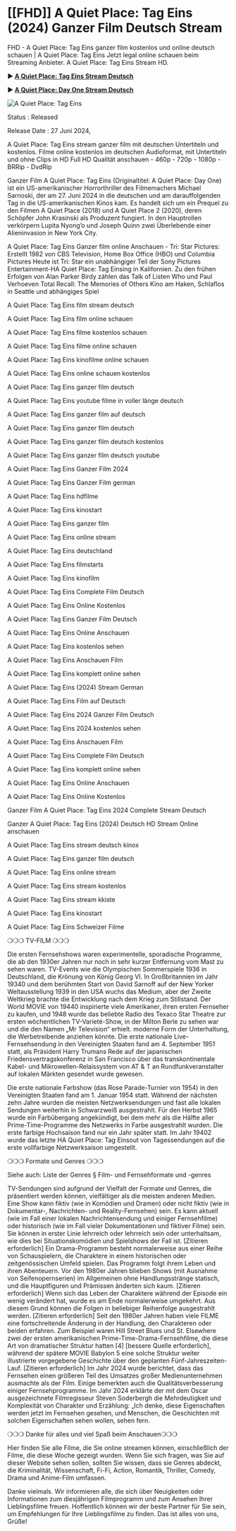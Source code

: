 # [[FHD]] A Quiet Place: Tag Eins (2024) Ganzer Film Deutsch Stream

FHD - A Quiet Place: Tag Eins ganzer film kostenlos und online deutsch schauen | A Quiet Place: Tag Eins Jetzt legal online schauen beim Streaming Anbieter. A Quiet Place: Tag Eins Stream HD.

**▶️ [A Quiet Place: Tag Eins Stream Deutsch](https://vip.movieszone.club/de/762441/a-quiet-place-day-one.html)**

**▶️ [A Quiet Place: Day One Stream Deutsch](https://vip.movieszone.club/de/762441/a-quiet-place-day-one.html)**

![A Quiet Place: Tag Eins](https://github.com/user-attachments/assets/b293284d-447c-4039-9750-15ad0f2ccc68)

Status : Released

Release Date : 27 Juni 2024,

A Quiet Place: Tag Eins stream ganzer film mit deutschen Untertiteln und kostenlos. Filme online kostenlos im deutschen Audioformat, mit Untertiteln und ohne Clips in HD Full HD Qualität anschauen - 460p - 720p - 1080p - BRRip - DvdRip

Ganzer Film A Quiet Place: Tag Eins (Originaltitel: A Quiet Place: Day One) ist ein US-amerikanischer Horrorthriller des Filmemachers Michael Sarnoski, der am 27. Juni 2024 in die deutschen und am darauffolgenden Tag in die US-amerikanischen Kinos kam. Es handelt sich um ein Prequel zu den Filmen A Quiet Place (2018) und A Quiet Place 2 (2020), deren Schöpfer John Krasinski als Produzent fungiert. In den Hauptrollen verkörpern Lupita Nyong’o und Joseph Quinn zwei Überlebende einer Alieninvasion in New York City.

A Quiet Place: Tag Eins Ganzer film online Anschauen - Tri: Star Pictures: Erstellt 1982 von CBS Television, Home Box Office (HBO) und Columbia Pictures Heute ist Tri: Star ein unabhängiger Teil der Sony Pictures Entertainment-HA Quiet Place: Tag Einsing in Kalifornien. Zu den frühen Erfolgen von Alan Parker Birdy zählen das Talk of Listen Who und Paul Verhoeven Total Recall: The Memories of Others Kino am Haken, Schlaflos in Seattle und abhängiges Spiel

A Quiet Place: Tag Eins film stream deutsch

A Quiet Place: Tag Eins film online schauen

A Quiet Place: Tag Eins filme kostenlos schauen

A Quiet Place: Tag Eins filme online schauen

A Quiet Place: Tag Eins kinofilme online schauen

A Quiet Place: Tag Eins online schauen kostenlos

A Quiet Place: Tag Eins ganzer film deutsch

A Quiet Place: Tag Eins youtube filme in voller länge deutsch

A Quiet Place: Tag Eins ganzer film auf deutsch

A Quiet Place: Tag Eins ganzer film deutsch

A Quiet Place: Tag Eins ganzer film deutsch kostenlos

A Quiet Place: Tag Eins ganzer film deutsch youtube

A Quiet Place: Tag Eins Ganzer Film 2024

A Quiet Place: Tag Eins Ganzer Film german

A Quiet Place: Tag Eins hdfilme

A Quiet Place: Tag Eins kinostart

A Quiet Place: Tag Eins ganzer film

A Quiet Place: Tag Eins online stream

A Quiet Place: Tag Eins deutschland

A Quiet Place: Tag Eins filmstarts

A Quiet Place: Tag Eins kinofilm

A Quiet Place: Tag Eins Complete Film Deutsch

A Quiet Place: Tag Eins Online Kostenlos

A Quiet Place: Tag Eins Ganzer Film Deutsch

A Quiet Place: Tag Eins Online Anschauen

A Quiet Place: Tag Eins kostenlos sehen

A Quiet Place: Tag Eins Anschauen Film

A Quiet Place: Tag Eins komplett online sehen

A Quiet Place: Tag Eins (2024) Stream German

A Quiet Place: Tag Eins Film auf Deutsch

A Quiet Place: Tag Eins 2024 Ganzer Film Deutsch

A Quiet Place: Tag Eins 2024 kostenlos sehen

A Quiet Place: Tag Eins Anschauen Film

A Quiet Place: Tag Eins Complete Film Deutsch

A Quiet Place: Tag Eins komplett online sehen

A Quiet Place: Tag Eins Online Anschauen

A Quiet Place: Tag Eins Online Kostenlos

Ganzer Film A Quiet Place: Tag Eins 2024 Complete Stream Deutsch

Ganzer A Quiet Place: Tag Eins (2024) Deutsch HD Stream Online anschauen

A Quiet Place: Tag Eins stream deutsch kinox

A Quiet Place: Tag Eins ganzer film deutsch

A Quiet Place: Tag Eins online stream

A Quiet Place: Tag Eins stream kostenlos

A Quiet Place: Tag Eins stream kkiste

A Quiet Place: Tag Eins kinostart

A Quiet Place: Tag Eins Schweizer Filme

❍❍❍ TV-FILM ❍❍❍

Die ersten Fernsehshows waren experimentelle, sporadische Programme, die ab den 1930er Jahren nur noch in sehr kurzer Entfernung vom Mast zu sehen waren. TV-Events wie die Olympischen Sommerspiele 1936 in Deutschland, die Krönung von König Georg VI. In Großbritannien im Jahr 19340 und dem berühmten Start von David Sarnoff auf der New Yorker Weltausstellung 1939 in den USA wuchs das Medium, aber der Zweite Weltkrieg brachte die Entwicklung nach dem Krieg zum Stillstand. Der World MOVIE von 19440 inspirierte viele Amerikaner, ihren ersten Fernseher zu kaufen, und 1948 wurde das beliebte Radio des Texaco Star Theatre zur ersten wöchentlichen TV-Varieté-Show, in der Milton Berle zu sehen war und die den Namen „Mr Television“ erhielt. moderne Form der Unterhaltung, die Werbetreibende anziehen könnte. Die erste nationale Live-Fernsehsendung in den Vereinigten Staaten fand am 4. September 1951 statt, als Präsident Harry Trumans Rede auf der japanischen Friedensvertragskonferenz in San Francisco über das transkontinentale Kabel- und Mikrowellen-Relaissystem von AT & T an Rundfunkveranstalter auf lokalen Märkten gesendet wurde gewesen.

Die erste nationale Farbshow (das Rose Parade-Turnier von 1954) in den Vereinigten Staaten fand am 1. Januar 1954 statt. Während der nächsten zehn Jahre wurden die meisten Netzwerksendungen und fast alle lokalen Sendungen weiterhin in Schwarzweiß ausgestrahlt. Für den Herbst 1965 wurde ein Farbübergang angekündigt, bei dem mehr als die Hälfte aller Prime-Time-Programme des Netzwerks in Farbe ausgestrahlt wurden. Die erste farbige Hochsaison fand nur ein Jahr später statt. Im Jahr 19402 wurde das letzte HA Quiet Place: Tag Einsout von Tagessendungen auf die erste vollfarbige Netzwerksaison umgestellt.

❍❍❍ Formate und Genres ❍❍❍

Siehe auch: Liste der Genres § Film- und Fernsehformate und -genres

TV-Sendungen sind aufgrund der Vielfalt der Formate und Genres, die präsentiert werden können, vielfältiger als die meisten anderen Medien. Eine Show kann fiktiv (wie in Komödien und Dramen) oder nicht fiktiv (wie in Dokumentar-, Nachrichten- und Reality-Fernsehen) sein. Es kann aktuell (wie im Fall einer lokalen Nachrichtensendung und einiger Fernsehfilme) oder historisch (wie im Fall vieler Dokumentationen und fiktiver Filme) sein. Sie können in erster Linie lehrreich oder lehrreich sein oder unterhaltsam, wie dies bei Situationskomödien und Spielshows der Fall ist. [Zitieren erforderlich] Ein Drama-Programm besteht normalerweise aus einer Reihe von Schauspielern, die Charaktere in einem historischen oder zeitgenössischen Umfeld spielen. Das Programm folgt ihrem Leben und ihren Abenteuern. Vor den 1980er Jahren blieben Shows (mit Ausnahme von Seifenopernserien) im Allgemeinen ohne Handlungsstränge statisch, und die Hauptfiguren und Prämissen änderten sich kaum. [Zitieren erforderlich] Wenn sich das Leben der Charaktere während der Episode ein wenig verändert hat, wurde es am Ende normalerweise umgekehrt. Aus diesem Grund können die Folgen in beliebiger Reihenfolge ausgestrahlt werden. [Zitieren erforderlich] Seit den 1980er Jahren haben viele FILME eine fortschreitende Änderung in der Handlung, den Charakteren oder beiden erfahren. Zum Beispiel waren Hill Street Blues und St. Elsewhere zwei der ersten amerikanischen Prime-Time-Drama-Fernsehfilme, die diese Art von dramatischer Struktur hatten [4] [bessere Quelle erforderlich], während der spätere MOVIE Babylon 5 eine solche Struktur weiter illustrierte vorgegebene Geschichte über den geplanten Fünf-Jahreszeiten-Lauf. [Zitieren erforderlich] Im Jahr 2024 wurde berichtet, dass das Fernsehen einen größeren Teil des Umsatzes großer Medienunternehmen ausmachte als der Film. Einige bemerkten auch die Qualitätsverbesserung einiger Fernsehprogramme. Im Jahr 2024 erklärte der mit dem Oscar ausgezeichnete Filmregisseur Steven Soderbergh die Mehrdeutigkeit und Komplexität von Charakter und Erzählung: „Ich denke, diese Eigenschaften werden jetzt im Fernsehen gesehen, und Menschen, die Geschichten mit solchen Eigenschaften sehen wollen, sehen fern.

❍❍❍ Danke für alles und viel Spaß beim Anschauen❍❍❍

Hier finden Sie alle Filme, die Sie online streamen können, einschließlich der Filme, die diese Woche gezeigt wurden. Wenn Sie sich fragen, was Sie auf dieser Website sehen sollen, sollten Sie wissen, dass sie Genres abdeckt, die Kriminalität, Wissenschaft, Fi-Fi, Action, Romantik, Thriller, Comedy, Drama und Anime-Film umfassen.

Danke vielmals. Wir informieren alle, die sich über Neuigkeiten oder Informationen zum diesjährigen Filmprogramm und zum Ansehen Ihrer Lieblingsfilme freuen. Hoffentlich können wir der beste Partner für Sie sein, um Empfehlungen für Ihre Lieblingsfilme zu finden. Das ist alles von uns, Grüße!
